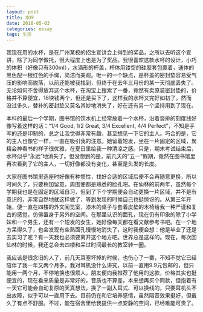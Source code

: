 ```yaml
---
layout: post
title: 水杯
date: 2018-05-03
categories: essay
tags: 生活
---
```


我现在用的水杯，是在广州某校的招生宣讲会上得到的奖品，之所以去听这个宣讲，除了为同学做托，很大程度上也是为了奖品。我很喜欢这款水杯的设计，小巧的体积（好像只有300ml），水滴形的杯盖，杯体用镂空的硅胶套包裹着，通体的黑色配一根红色的手绳，简洁而美观。唯一的一个缺点，是杯盖的密封垫容易受气压的影响而脱落，以前还能被我找到，但终于在去年三月份的某一天彻底丢失了。无论如何不舍得放弃这个水杯，在淘宝上搜索了一番，竟然有卖原装密封垫的，价格并不算便宜，16块钱两个，但还是买下了，这样我的水杯又完好如初了。然而没过多久，替补的密封垫又莫名其妙地消失了，好在还有另一个坚持用到了现在。

本科的最后一个学期，图书馆的饮水机上经常放着一个水杯，沿着竖排的刻度线好像写着这样的话：<q>1/4 Good, 1/2 Great, 3/4 Excellent, 4/4 Perfect</q>，不知是手写的还是印制的，总之让我觉得非常有趣，甚至想见一下它的主人。巧合的是，它的主人也像它一样，一直在吸引我的注意。她留着短发，坐在一片固定的区域，聚精会神看书的样子很优雅，在夏日里给我一种清凉之感。只是，期末考试结束后，水杯似乎“永远”地消失了。但没想到的是，前几天的“五一”假期，竟然在图书馆里再次看到了它的主人，一切好像都没有变化，甚至是头发的长度。

大家在图书馆里选座时好像有种惯性，找好合适的区域后便不会再随意更换，所以时间久了，只要稍加留意，周围便都是熟悉的脸孔吧。在仙林的前两年，虽然每个学期我也是在固定的区域自习，但到了下个学期便会自动更换一片区域，并不是有意识的，非常自然地就这样做了，等到发现的时候自己也挺惊讶的。从第三年开始，便一直在四楼的外文阅览室，漆木的桌子与套着皮垫的木椅给我一种严谨和复古的感觉，仿佛置身于另外的空间。在那里认识的面孔，现在仍有印象的除了小学妹和一个男生，还有一个短发的女生，她好像每天都在看文献参考书吧。在一个地方呆得久了，也会发现有些熟面孔慢慢地消失了，这时我便会想：他是毕业了还是去实习了呢？有一天我也必须要离开这个地方吧。世界总是这样的。现在，每次回仙林的时候，我还总会去四楼和呆过时间最长的教室转一圈。

我应该是很念旧的人了，前几天耳塞坏掉的时候，也伤心了一番，不知不觉它已经陪伴了我一年又两个月多。我对耳机没什么讲究，以前一直用9.9元包邮的，但只能用一两个月，不停地换也很烦人，朋友便向我推荐了他用的这款，价格其实也挺便宜的，现在看来质量是非常好的，音质也不算差。本来想再买个同款，但抱着有一天它可能会自动复原的天真想法，换了一副入耳式、可以换线的，只要耳机头不出故障，似乎可以一直用下去。目前仍在和它培养感情，虽然隔音效果挺好，但戴久了有点不舒服。不过，能在宿舍里给我提供一点安静的空间，已经难能可贵了。
